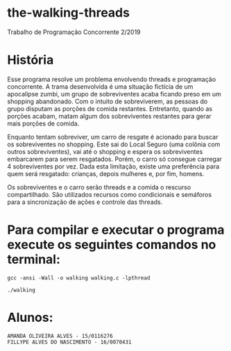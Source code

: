 # the-walking-threads
Trabalho de Programação Concorrente 2/2019

# História
Esse programa resolve um problema envolvendo threads e programação concorrente. A trama desenvolvida é uma situação fictícia de um apocalipse zumbi, um grupo de sobreviventes acaba ficando preso em um shopping abandonado. Com o intuito de sobreviverem, as pessoas do grupo disputam as porções de comida restantes. Entretanto, quando as porções acabam, matam algum dos sobreviventes restantes para gerar mais porções de comida.

Enquanto tentam sobreviver, um carro de resgate é acionado para buscar os sobreviventes no shopping. Este sai do Local Seguro (uma colônia com outros sobreviventes), vai até o shopping e espera os sobreviventes embarcarem para serem resgatados. Porém, o carro só consegue carregar 4 sobreviventes por vez. Dada esta limitação, existe uma preferência para quem será resgatado: crianças, depois mulheres e, por fim, homens.

Os sobreviventes e o carro serão threads e a comida o rescurso compartilhado. São utilizados recursos como condicionais e semáforos para a sincronização de ações e controle das threads.

# Para compilar e executar o programa execute os seguintes comandos no terminal:

```
gcc -ansi -Wall -o walking walking.c -lpthread

./walking
```

# Alunos:
```
AMANDA OLIVEIRA ALVES - 15/0116276
FILLYPE ALVES DO NASCIMENTO - 16/0070431
```
